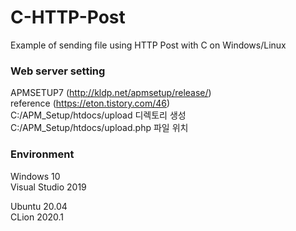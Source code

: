 # C-HTTP-Post
Example of sending file using HTTP Post with C on Windows/Linux

### Web server setting
APMSETUP7 (http://kldp.net/apmsetup/release/)  
reference (https://eton.tistory.com/46)  
C:/APM_Setup/htdocs/upload 디렉토리 생성  
C:/APM_Setup/htdocs/upload.php 파일 위치  

### Environment
Windows 10  
Visual Studio 2019  

Ubuntu 20.04  
CLion 2020.1
